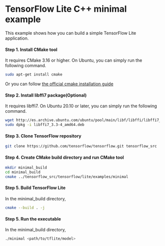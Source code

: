 # TensorFlow Lite C++ minimal example

This example shows how you can build a simple TensorFlow Lite application.

#### Step 1. Install CMake tool

It requires CMake 3.16 or higher. On Ubuntu, you can simply run the following
command.

```sh
sudo apt-get install cmake
```

Or you can follow
[the official cmake installation guide](https://cmake.org/install/)

#### Step 2. Install libffi7 package(Optional)

It requires libffi7. On Ubuntu 20.10 or later, you can simply run the following
command.

```sh
wget http://es.archive.ubuntu.com/ubuntu/pool/main/libf/libffi/libffi7_3.3-4_amd64.deb
sudo dpkg -i libffi7_3.3-4_amd64.deb
```

#### Step 3. Clone TensorFlow repository

```sh
git clone https://github.com/tensorflow/tensorflow.git tensorflow_src
```

#### Step 4. Create CMake build directory and run CMake tool

```sh
mkdir minimal_build
cd minimal_build
cmake ../tensorflow_src/tensorflow/lite/examples/minimal
```

#### Step 5. Build TensorFlow Lite

In the minimal_build directory,

```sh
cmake --build . -j
```

#### Step 5. Run the executable

In the minimal_build directory,

```sh
./minimal <path/to/tflite/model>
```
